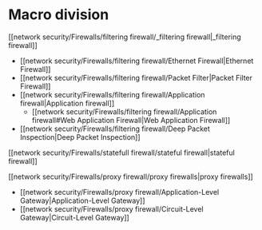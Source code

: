 
# Macro division

[[network security/Firewalls/filtering firewall/_filtering firewall|_filtering firewall]]
-  [[network security/Firewalls/filtering firewall/Ethernet Firewall|Ethernet Firewall]]
- [[network security/Firewalls/filtering firewall/Packet Filter|Packet Filter Firewall]]
- [[network security/Firewalls/filtering firewall/Application firewall|Application firewall]]
	- [[network security/Firewalls/filtering firewall/Application firewall#Web Application Firewall|Web Application Firewall]]
- [[network security/Firewalls/filtering firewall/Deep Packet Inspection|Deep Packet Inspection]]

[[network security/Firewalls/statefull firewall/stateful firewall|stateful firewall]]


[[network security/Firewalls/proxy firewall/proxy firewalls|proxy firewalls]]
- [[network security/Firewalls/proxy firewall/Application-Level Gateway|Application-Level Gateway]]
- [[network security/Firewalls/proxy firewall/Circuit-Level Gateway|Circuit-Level Gateway]]

